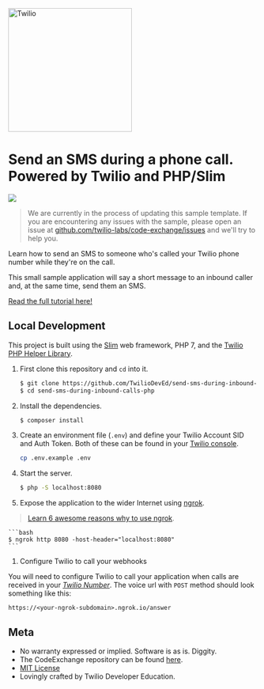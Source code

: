 <a href="https://www.twilio.com">
  <img src="https://static0.twilio.com/marketing/bundles/marketing/img/logos/wordmark-red.svg" alt="Twilio" width="250" />
</a>

# Send an SMS during a phone call. Powered by Twilio and PHP/Slim

![](https://github.com/TwilioDevEd/send-sms-during-inbound-calls/workflows/Composer/badge.svg)

> We are currently in the process of updating this sample template. If you are encountering any issues with the sample, please open an issue at [github.com/twilio-labs/code-exchange/issues](https://github.com/twilio-labs/code-exchange/issues) and we'll try to help you.

Learn how to send an SMS to someone who's called your Twilio phone number while they're on the call.

This small sample application will say a short message to an inbound caller and, at the same time, send them an SMS.

[Read the full tutorial here!](https://www.twilio.com/docs/sms/tutorials/send-sms-during-phone-call-php)


## Local Development

This project is built using the [Slim](https://www.slimframework.com/) web framework, PHP 7, and the [Twilio PHP Helper Library](https://www.twilio.com/docs/libraries/php).

1. First clone this repository and `cd` into it.

   ```bash
   $ git clone https://github.com/TwilioDevEd/send-sms-during-inbound-calls-php.git
   $ cd send-sms-during-inbound-calls-php
   ```

1. Install the dependencies.

    ```bash
    $ composer install
    ```

1. Create an environment file (`.env`) and define your Twilio Account SID and Auth Token. Both of these can be found in your [Twilio console](https://www.twilio.com/console).

   ```bash
   cp .env.example .env
   ```

1. Start the server.

    ```bash
    $ php -S localhost:8080
    ```

1. Expose the application to the wider Internet using [ngrok](https://ngrok.com/).

> [Learn 6 awesome reasons why to use ngrok](https://www.twilio.com/blog/2015/09/6-awesome-reasons-to-use-ngrok-when-testing-webhooks.html).

    ```bash
    $ ngrok http 8080 -host-header="localhost:8080"
    ```

1. Configure Twilio to call your webhooks

  You will need to configure Twilio to call your application when calls are
  received in your [*Twilio Number*](https://www.twilio.com/user/account/messaging/phone-numbers).
  The voice url with `POST` method should look something like this:

  ```
  https://<your-ngrok-subdomain>.ngrok.io/answer
  ```

## Meta

* No warranty expressed or implied. Software is as is. Diggity.
* The CodeExchange repository can be found [here](https://github.com/twilio-labs/code-exchange/).
* [MIT License](http://www.opensource.org/licenses/mit-license.html)
* Lovingly crafted by Twilio Developer Education.
